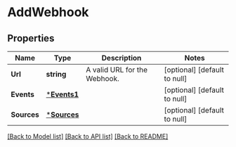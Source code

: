# AddWebhook

## Properties
Name | Type | Description | Notes
------------ | ------------- | ------------- | -------------
**Url** | **string** | A valid URL for the Webhook. | [optional] [default to null]
**Events** | [***Events1**](Events_1.md) |  | [optional] [default to null]
**Sources** | [***Sources**](Sources.md) |  | [optional] [default to null]

[[Back to Model list]](../README.md#documentation-for-models) [[Back to API list]](../README.md#documentation-for-api-endpoints) [[Back to README]](../README.md)

